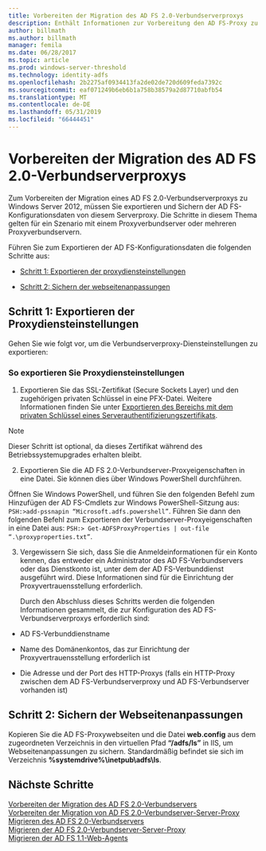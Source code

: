```yaml
---
title: Vorbereiten der Migration des AD FS 2.0-Verbundserverproxys
description: Enthält Informationen zur Vorbereitung den AD FS-Proxy zu Windows Server 2012 zu migrieren.
author: billmath
ms.author: billmath
manager: femila
ms.date: 06/28/2017
ms.topic: article
ms.prod: windows-server-threshold
ms.technology: identity-adfs
ms.openlocfilehash: 2b2275af0934413fa2de02de720d609feda7392c
ms.sourcegitcommit: eaf071249b6eb6b1a758b38579a2d87710abfb54
ms.translationtype: MT
ms.contentlocale: de-DE
ms.lasthandoff: 05/31/2019
ms.locfileid: "66444451"
---
```

# <a name="prepare-to-migrate-the-ad-fs-20-federation-server-proxy"></a>Vorbereiten der Migration des AD FS 2.0-Verbundserverproxys

Zum Vorbereiten der Migration eines AD FS 2.0-Verbundserverproxys zu Windows Server 2012, müssen Sie exportieren und Sichern der AD FS-Konfigurationsdaten von diesem Serverproxy.  Die Schritte in diesem Thema gelten für ein Szenario mit einem Proxyverbundserver oder mehreren Proxyverbundservern.  
  
 Führen Sie zum Exportieren der AD FS-Konfigurationsdaten die folgenden Schritte aus:  
  
-   [Schritt 1: Exportieren der proxydiensteinstellungen](#step-1-export-proxy-service-settings)  
  
-   [Schritt 2: Sichern der webseitenanpassungen](#step-2-back-up-webpage-customizations)  
  
##  <a name="step-1-export-proxy-service-settings"></a>Schritt 1: Exportieren der Proxydiensteinstellungen  
 Gehen Sie wie folgt vor, um die Verbundserverproxy-Diensteinstellungen zu exportieren:  
  
### <a name="to-export-proxy-service-settings"></a>So exportieren Sie Proxydiensteinstellungen  
  
1.  Exportieren Sie das SSL-Zertifikat (Secure Sockets Layer) und den zugehörigen privaten Schlüssel in eine PFX-Datei. Weitere Informationen finden Sie unter [Exportieren des Bereichs mit dem privaten Schlüssel eines Serverauthentifizierungszertifikats](export-the-private-key-portion-of-a-server-authentication-certificate.md).  
  
> [!NOTE]
>  Dieser Schritt ist optional, da dieses Zertifikat während des Betriebssystemupgrades erhalten bleibt.  
  
2. Exportieren Sie die AD FS 2.0-Verbundserver-Proxyeigenschaften in eine Datei. Sie können dies über Windows PowerShell durchführen.  
  
Öffnen Sie Windows PowerShell, und führen Sie den folgenden Befehl zum Hinzufügen der AD FS-Cmdlets zur Windows PowerShell-Sitzung aus: `PSH:>add-pssnapin “Microsoft.adfs.powershell”`. Führen Sie dann den folgenden Befehl zum Exportieren der Verbundserver-Proxyeigenschaften in eine Datei aus: `PSH:> Get-ADFSProxyProperties | out-file “.\proxyproperties.txt”`.  
  
3. Vergewissern Sie sich, dass Sie die Anmeldeinformationen für ein Konto kennen, das entweder ein Administrator des AD FS-Verbundservers oder das Dienstkonto ist, unter dem der AD FS-Verbunddienst ausgeführt wird.  Diese Informationen sind für die Einrichtung der Proxyvertrauensstellung erforderlich.  
  
   Durch den Abschluss dieses Schritts werden die folgenden Informationen gesammelt, die zur Konfiguration des AD FS-Verbundserverproxys erforderlich sind:  
  
-   AD FS-Verbunddienstname  
  
-   Name des Domänenkontos, das zur Einrichtung der Proxyvertrauensstellung erforderlich ist  
  
-   Die Adresse und der Port des HTTP-Proxys (falls ein HTTP-Proxy zwischen dem AD FS-Verbundserverproxy und AD FS-Verbundserver vorhanden ist)  
  
##  <a name="step-2-back-up-webpage-customizations"></a>Schritt 2: Sichern der Webseitenanpassungen  
 Kopieren Sie die AD FS-Proxywebseiten und die Datei **web.config** aus dem zugeordneten Verzeichnis in den virtuellen Pfad **“/adfs/ls”** in IIS, um Webseitenanpassungen zu sichern.  Standardmäßig befindet sie sich im Verzeichnis **%systemdrive%\inetpub\adfs\ls**.  
  
## <a name="next-steps"></a>Nächste Schritte
 [Vorbereiten der Migration des AD FS 2.0-Verbundservers](prepare-to-migrate-ad-fs-fed-server.md)   
 [Vorbereiten der Migration von AD FS 2.0-Verbundserver-Server-Proxy](prepare-to-migrate-ad-fs-fed-proxy.md)   
 [Migrieren des AD FS 2.0-Verbundservers](migrate-the-ad-fs-fed-server.md)   
 [Migrieren der AD FS 2.0-Verbundserver-Server-Proxy](migrate-the-ad-fs-2-fed-server-proxy.md)   
 [Migrieren der AD FS 1.1-Web-Agents](migrate-the-ad-fs-web-agent.md)